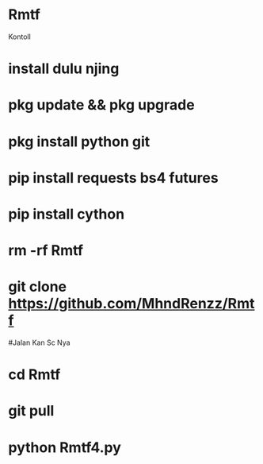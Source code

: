 # Rmtf
Kontoll

# install dulu njing

# pkg update && pkg upgrade
# pkg install python git
# pip install requests bs4 futures
# pip install cython
# rm -rf Rmtf
# git clone https://github.com/MhndRenzz/Rmtf

#Jalan Kan Sc Nya


# cd Rmtf
# git pull
# python Rmtf4.py
